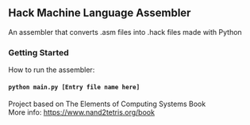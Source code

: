 ## Hack Machine Language Assembler 

An assembler that converts .asm files into .hack files made with Python

### Getting Started

How to run the assembler:
#### `python main.py [Entry file name here]`

Project based on The Elements of Computing Systems Book  
More info: https://www.nand2tetris.org/book
